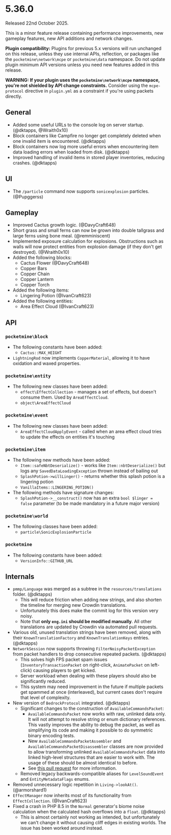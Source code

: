 # 5.36.0
Released 22nd October 2025.

This is a minor feature release containing performance improvements, new gameplay features, new API additions and network changes.

**Plugin compatibility:** Plugins for previous 5.x versions will run unchanged on this release, unless they use internal APIs, reflection, or packages like the `pocketmine\network\mcpe` or `pocketmine\data` namespace.
Do not update plugin minimum API versions unless you need new features added in this release.

**WARNING: If your plugin uses the `pocketmine\network\mcpe` namespace, you're not shielded by API change constraints.**
Consider using the `mcpe-protocol` directive in `plugin.yml` as a constraint if you're using packets directly.

## General
- Added some useful URLs to the console log on server startup. (@dktapps, @Wraith0x10)
- Block containers like Campfire no longer get completely deleted when one invalid item is encountered. (@dktapps)
- Block containers now log more useful errors when encountering item data loading errors when loaded from disk. (@dktapps)
- Improved handling of invalid items in stored player inventories, reducing crashes. (@dktapps)

## UI
- The `/particle` command now supports `sonicexplosion` particles. (@Pupggerss)

## Gameplay
- Improved Cactus growth logic. (@DavyCraft648)
- Short grass and small ferns can now be grown into double tallgrass and large ferns using bone meal. (@remminiscent)
- Implemented exposure calculation for explosions. Obstructions such as walls will now protect entities from explosion damage (if they don't get destroyed). (@Wraith0x10)
- Added the following blocks:
  - Cactus Flower (@DavyCraft648)
  - Copper Bars
  - Copper Chain
  - Copper Lantern
  - Copper Torch
- Added the following items:
  - Lingering Potion (@IvanCraft623)
- Added the following entities:
  - Area Effect Cloud (@IvanCraft623)

## API
### `pocketmine\block`
- The following constants have been added:
  - `Cactus::MAX_HEIGHT`
- `LightningRod` now implements `CopperMaterial`, allowing it to have oxidation and waxed properties.

### `pocketmine\entity`
- The following new classes have been added:
  - `effect\EffectCollection` - manages a set of effects, but doesn't consume them. Used by `AreaEffectCloud`.
  - `object\AreaEffectCloud`

### `pocketmine\event`
- The following new classes have been added:
  - `AreaEffectCloudApplyEvent` - called when an area effect cloud tries to update the effects on entities it's touching

### `pocketmine\item`
- The following new methods have been added:
  - `Item::safeNbtDeserialize()` - works like `Item::nbtDeserialize()` but logs any `SavedDataLoadingException` thrown instead of bailing out
  - `SplashPotion->willLinger()` - returns whether this splash potion is a lingering potion
  - `VanillaItems::LINGERING_POTION()`
- The following methods have signature changes:
  - `SplashPotion->__construct()` now has an extra `bool $linger = false` parameter (to be made mandatory in a future major version)

### `pocketmine\world`
- The following classes have been added:
  - `particle\SonicExplosionParticle`

### `pocketmine`
- The following constants have been added:
  - `VersionInfo::GITHUB_URL`

## Internals
- `pmmp/Language` was merged as a subtree in the `resources/translations` folder. (@dktapps)
  - This will reduce friction when adding new strings, and also shorten the timeline for merging new Crowdin translations.
  - Unfortunately this does make the commit log for this version very noisy.
  - Note that **only `eng.ini` should be modified manually**. All other translations are updated by Crowdin via automated pull requests.
- Various old, unused translation strings have been removed, along with their `KnownTranslationFactory` and `KnownTranslationKeys` entries. (@dktapps)
- `NetworkSession` now supports throwing `FilterNoisyPacketException` from packet handlers to drop consecutive repeated packets. (@dktapps)
  - This solves high FPS packet spam issues (`InventoryTransactionPacket` on right-click, `AnimatePacket` on left-click) causing players to get kicked.
  - Server workload when dealing with these players should also be significantly reduced.
  - This system may need improvement in the future if multiple packets get spammed at once (interleaved), but current cases don't require that level of complexity.
- New version of `BedrockProtocol` integrated. (@dktapps)
  - Significant changes to the construction of `AvailableCommandsPacket`:
    - `AvailableCommandsPacket` now works with raw, unlinked data only. It will not attempt to resolve string or enum dictionary references. This vastly improves the ability to debug the packet, as well as simplifying its code and making it possible to do symmetric binary encoding tests.
    - New `AvailableCommandsPacketAssembler` and `AvailableCommandsPacketDisassembler` classes are now provided to allow transforming unlinked `AvailableCommandsPacket` data into linked high-level structures that are easier to work with. The usage of these should be almost identical to before.
    - See [this pull request](https://github.com/pmmp/BedrockProtocol/pull/329) for more information.
  - Removed legacy backwards-compatible aliases for `LevelSoundEvent` and `EntityMetadataFlags` enums.
- Removed unnecessary logic repetition in `Living->lookAt()`. (@armorshard1)
- `EffectManager` now inherits most of its functionality from `EffectCollection`. (@IvanCraft623)
- Fixed a crash in PHP 8.5 in the `Normal` generator's biome noise calculation when the calculated hash overflows into a `float`. (@dktapps)
  - This is almost certainly not working as intended, but unfortunately we can't change it without causing cliff edges in existing worlds. The issue has been worked around instead.

